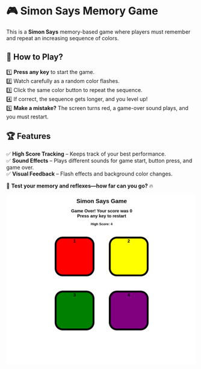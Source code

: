 # 🎮 Simon Says Memory Game

This is a **Simon Says** memory-based game where players must remember and repeat an increasing sequence of colors.

## 🚀 How to Play?
1️⃣ **Press any key** to start the game.  
2️⃣ Watch carefully as a random color flashes.  
3️⃣ Click the same color button to repeat the sequence.  
4️⃣ If correct, the sequence gets longer, and you level up!  
5️⃣ **Make a mistake?** The screen turns red, a game-over sound plays, and you must restart.  

## 🏆 Features  
✅ **High Score Tracking** – Keeps track of your best performance.  
✅ **Sound Effects** – Plays different sounds for game start, button press, and game over.  
✅ **Visual Feedback** – Flash effects and background color changes.  

🎯 **Test your memory and reflexes—how far can you go?** 🔥

<img src="ss.png" />

